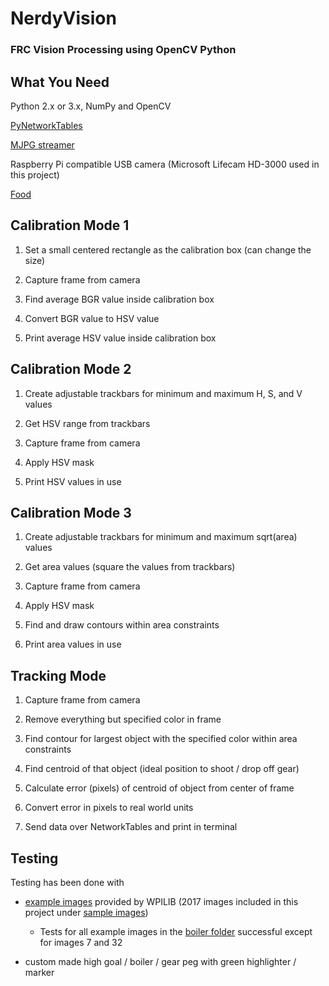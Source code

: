 # NerdyVision

### FRC Vision Processing using OpenCV Python

## What You Need 

Python 2.x or 3.x, NumPy and OpenCV

[PyNetworkTables](https://github.com/robotpy/pynetworktables)

[MJPG streamer](https://sourceforge.net/projects/mjpg-streamer/)

Raspberry Pi compatible USB camera (Microsoft Lifecam HD-3000 used in this project)

[Food](https://www.google.com/#q=food)

## Calibration Mode 1

1. Set a small centered rectangle as the calibration box (can change the size)

2. Capture frame from camera

3. Find average BGR value inside calibration box

4. Convert BGR value to HSV value

5. Print average HSV value inside calibration box

## Calibration Mode 2

1. Create adjustable trackbars for minimum and maximum H, S, and V values

2. Get HSV range from trackbars

3. Capture frame from camera

4. Apply HSV mask 

5. Print HSV values in use

## Calibration Mode 3

1. Create adjustable trackbars for minimum and maximum sqrt(area) values

2. Get area values (square the values from trackbars)

3. Capture frame from camera

4. Apply HSV mask

5. Find and draw contours within area constraints

6. Print area values in use

## Tracking Mode

1. Capture frame from camera

2. Remove everything but specified color in frame

3. Find contour for largest object with the specified color within area constraints

4. Find centroid of that object (ideal position to shoot / drop off gear)

5. Calculate error (pixels) of centroid of object from center of frame

6. Convert error in pixels to real world units

7. Send data over NetworkTables and print in terminal

## Testing

Testing has been done with 

 - [example images](https://usfirst.collab.net/sf/frs/do/viewRelease/projects.wpilib/frs.sample_programs.2017_c_java_vision_sample?_message=1483834990405) provided by WPILIB (2017 images included in this project under [sample images](https://github.com/tedklin/NerdyVision/tree/master/sample_images))

    - Tests for all example images in the [boiler folder](https://github.com/tedklin/NerdyVision/tree/master/sample_images/LED_Boiler) successful except for images 7 and 32

 - custom made high goal / boiler / gear peg with green highlighter / marker
